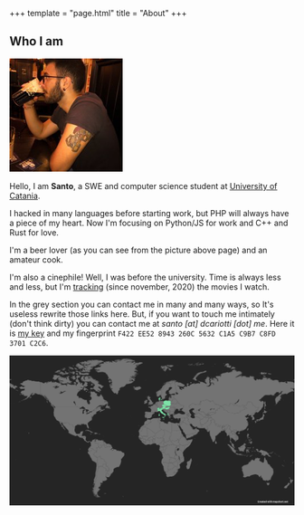 +++
template = "page.html"
title = "About"
+++

## Who I am

![me.jpg](/i/me.jpg)

Hello, I am **Santo**, a SWE and computer science student at [University of Catania](https://dmi.unict.it).

I hacked in many languages before starting work, but PHP will always have a
piece of my heart. Now I'm focusing on Python/JS for work and C++ and Rust for love.

I'm a beer lover (as you can see from the picture above page) and an amateur cook.

I'm also a cinephile! Well, I was before the university. Time is
always less and less, but I'm [tracking](/movies) (since november, 2020) the movies I
watch.

In the grey section you can contact me in many and many ways, so It's useless
rewrite those links here. But, if you want to touch me intimately (don't think
dirty) you can contact me at _santo [at] dcariotti [dot] me_.
Here it is [my key](/public.pgp) and my fingerprint `F422 EE52 8943 260C 5632 C1A5 C9B7 C8FD 3701 C2C6`.

![map](/map.png)
